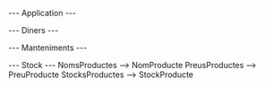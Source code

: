 --- Application ---

--- Diners ---

--- Manteniments ---

--- Stock ---
NomsProductes --> NomProducte
PreusProductes --> PreuProducte
StocksProductes --> StockProducte